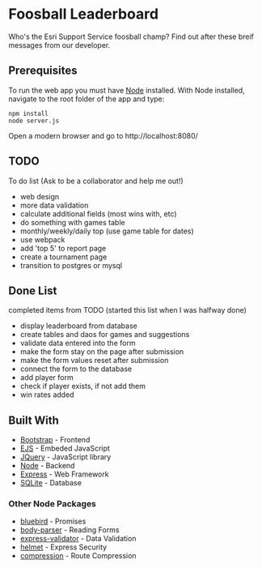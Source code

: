 # Foosball Leaderboard

Who's the Esri Support Service foosball champ? Find out after these breif messages from our developer.

## Prerequisites

To run the web app you must have [Node](https://nodejs.org/en/) installed. With Node installed, navigate to the root folder of the app and type:

```
npm install
node server.js
```
Open a modern browser and go to http://localhost:8080/


## TODO
To do list (Ask to be a collaborator and help me out!)
* web design
* more data validation
* calculate additional fields (most wins with, etc)
* do something with games table
* monthly/weekly/daily top (use game table for dates)
* use webpack
* add 'top 5' to report page
* create a tournament page
* transition to postgres or mysql

## Done List
completed items from TODO (started this list when I was halfway done)
* display leaderboard from database
* create tables and daos for games and suggestions
* validate data entered into the form
* make the form stay on the page after submission
* make the form values reset after submission
* connect the form to the database
* add player form
* check if player exists, if not add them
* win rates added


## Built With
* [Bootstrap](https://getbootstrap.com/) - Frontend
* [EJS](https://ejs.co/) - Embeded JavaScript
* [JQuery](https://jquery.com/) - JavaScript library
* [Node](https://nodejs.org/en/) - Backend
* [Express](https://expressjs.com/) - Web Framework
* [SQLite](https://www.sqlite.org/index.html) - Database

### Other Node Packages
* [bluebird](http://bluebirdjs.com/docs/getting-started.html) - Promises
* [body-parser](https://www.npmjs.com/package/body-parser) - Reading Forms
* [express-validator](https://express-validator.github.io/docs/) - Data Validation
* [helmet](https://helmetjs.github.io/) - Express Security
* [compression](https://www.npmjs.com/package/compression) - Route Compression

